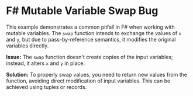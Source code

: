 # F# Mutable Variable Swap Bug

This example demonstrates a common pitfall in F# when working with mutable variables.  The `swap` function intends to exchange the values of `x` and `y`, but due to pass-by-reference semantics, it modifies the original variables directly.

**Issue:** The `swap` function doesn't create copies of the input variables; instead, it alters `x` and `y` in place.

**Solution:**  To properly swap values, you need to return new values from the function, avoiding direct modification of input variables.  This can be achieved using tuples or records.